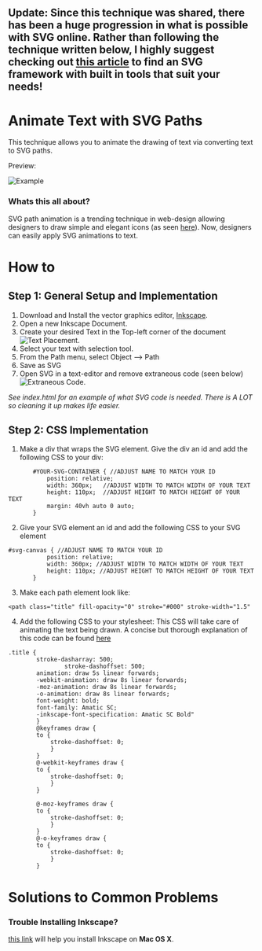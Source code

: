 
##  Update: Since this technique was shared, there has been a huge progression in what is possible with SVG online. Rather than  following the technique written below, I highly suggest checking out [this article](http://noeticforce.com/Javascript-libraries-for-svg-animation) to find an SVG framework with built in tools that suit your needs!


Animate Text with SVG Paths
=======
This technique allows you to animate the drawing of text via converting text to SVG paths.

Preview:

![Example](http://i.imgur.com/JMPn7ir.gif)





### Whats this all about?

  SVG path animation is a trending technique in web-design allowing designers to draw simple and elegant icons (as seen [here](http://www.essential-icons.com/)).  Now, designers can easily apply SVG animations to text. 

How to
=====

Step 1: General Setup and Implementation
----
1. Download and Install  the vector graphics editor, [Inkscape](http://www.inkscape.org/en/download/).
2. Open a new Inkscape Document.
3. Create your desired Text in the Top-left corner of the document ![Text Placement](http://i.imgur.com/lA7ti6n.png?1).
4. Select your text with selection tool.
5. From the Path menu, select Object --> Path
6. Save as SVG
7. Open SVG in a text-editor and remove extraneous code (seen below)![Extraneous Code](http://i.imgur.com/AWe6FjH.png?1).  

*See index.html for an example of what SVG code is needed.  There is A LOT so cleaning it up makes life easier.*

Step 2: CSS Implementation
----
1. Make a div that wraps the SVG element.  Give the div an id and add the following CSS to your div:

 ```
 		#YOUR-SVG-CONTAINER { //ADJUST NAME TO MATCH YOUR ID
			position: relative;
			width: 360px;   //ADJUST WIDTH TO MATCH WIDTH OF YOUR TEXT
			height: 110px;  //ADJUST HEIGHT TO MATCH HEIGHT OF YOUR TEXT
			margin: 40vh auto 0 auto;
		}
 ```
 
2. Give your SVG element an id and add the following CSS to your SVG element 

 ```
 #svg-canvas { //ADJUST NAME TO MATCH YOUR ID
			position: relative;
			width: 360px; //ADJUST WIDTH TO MATCH WIDTH OF YOUR TEXT
			height: 110px; //ADJUST HEIGHT TO MATCH HEIGHT OF YOUR TEXT
		}
 ```
 
3.  Make each path element look like: 

 ```
 <path class="title" fill-opacity="0" stroke="#000" stroke-width="1.5"
 ```
 
4. Add the following CSS to your stylesheet:  This CSS will take care of animating the text being drawn.  A concise but thorough explanation of this code can be found [here](http://css-tricks.com/snippets/css/keyframe-animation-syntax/)
```
.title {
		stroke-dasharray: 500;
				stroke-dashoffset: 500;
		animation: draw 5s linear forwards;
		-webkit-animation: draw 8s linear forwards;
		-moz-animation: draw 8s linear forwards;
		-o-animation: draw 8s linear forwards;
		font-weight: bold;
		font-family: Amatic SC;
		-inkscape-font-specification: Amatic SC Bold"
		}
		@keyframes draw {
		to {
			stroke-dashoffset: 0;
			}
		}
		@-webkit-keyframes draw {
		to {
			stroke-dashoffset: 0;
			}
		}
		
		@-moz-keyframes draw {
		to {
			stroke-dashoffset: 0;
			}
		}
		@-o-keyframes draw {
		to {
			stroke-dashoffset: 0;
			}
		}
```

Solutions to Common Problems
=======



### Trouble Installing Inkscape?
[this link](http://www.inkscape.org/en/download/mac-os/) will help you install Inkscape on **Mac OS X**.





 
 

